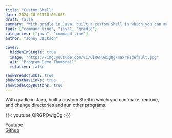 ```yaml
---
title: "Custom Shell"
date: 2024-10-01T10:00:00Z
draft: false
summary: "With gradle in Java, built a custom Shell in which you can make, remove, and change directories and run other programs."
tags: ["command line", "java", "gradle"]
categories: ["java", "command line"]
author: "Jonny Jackson"

cover:
  hiddenInSingle: true
  image: "https://img.youtube.com/vi/OiRGPOwigOg/maxresdefault.jpg"
  alt: "Program Demo Thumbnail"
  relative: false

showBreadcrumbs: true
showPostNavLinks: true
showCodeCopyButtons: true
---
```


With gradle in Java, built a custom Shell in which you can make, remove, and change directories and run other programs.

{{< youtube OiRGPOwigOg >}}

[Youtube](https://www.youtube.com/watch?v=OiRGPOwigOg)  
[Github](https://github.com/jonnyjackson26/custom-shell/tree/main)
